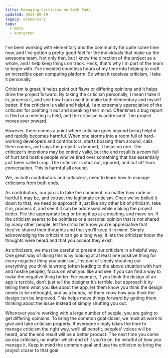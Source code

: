 ```yaml
---
title: Managing Criticism on Both Ends
updated: 2011-08-19
legacy: elementary
tags:
  - meta
  - evergreen
---
```


I've been working with elementary and the community for quite some time now, and I've gotten a pretty good feel for the individuals that make up the awesome team. Not only that, but I know the direction of the project as a whole, and I help keep things on track. Heck, that's why I'm part of the team to begin with. I've invested countless hours of my time into helping to craft an incredible open computing platform. So when it receives criticism, I take it personally.

Criticism is great; it helps point out flaws or differing opinions and it helps drive the project forward. By taking the criticism personally, I mean I take it in, process it, and see how I can use it to make both elementary and myself better. If the criticism is valid and helpful, I am extremely appreciative of the criticizer for pointing it out and speaking their mind. Oftentimes a bug report is filed or a meeting is held, and the criticism is addressed. The project moves ever onward.

However, there comes a point where criticism goes beyond being helpful and rapidly becomes harmful. When one storms into a room full of hard-working developers and contributors, starts bossing them around, calls them names, and says the project is doomed, it helps no one. The criticizer’s intentions may be entirely valid, but the end result is a room full of hurt and hostile people who’ve tired over something that has essentially just been called crap. The criticizer is shut out, ignored, and cut off from conversation. This is harmful all around.

We, as both contributors and criticizers, need to learn how to manage criticisms from both ends.

As contributors, our job is to take the comment, no matter how rude or hurtful it may be, and extract the legitimate criticism. Once we’ve boiled it down to that, we need to approach it just like any other bit of criticism; take it in, process it, and see if it can be addressed while making the project better. File the appropriate bug or bring it up at a meeting, and move on. If the criticism seems to be pointless or a personal opinion that is not shared by many other people, let the criticizer know you’re appreciative that they’ve shared their thoughts and that you’ll keep it in mind. Simply acknowledging the criticism can go a long way; it lets the criticizer know the thoughts were heard and that you accept they exist.

As criticizers, we must be careful to present our criticism in a helpful way. One great way of doing this is by looking at at least one positive thing for every negative thing you point out. Instead of simply shouting out everything you think is wrong (often leading to the above situation with hurt and hostile people), focus on what you like and see if you can find a way to make the negative thing better. For example, if you think the design of an app is terrible, don’t just tell the designer it’s terrible, but approach it by telling them what you like about the app, let them know you think the design needs to be rethought, and as a bonus, let them know how you think the design can be improved. This helps move things forward by getting them thinking about the issue instead of simply shutting you out.

Whenever you’re working with a large number of people, you are going to get differing opinions. To bring the common goal closer, we must all work to give and take criticism properly. If everyone simply takes the time to manage criticism the right way, we’ll all benefit, peoples’ voices will be heard, and the end result will be a better product. The next time you come across criticism, no matter which end of it you’re on, be mindful of how you manage it. Keep in mind the common goal and use the criticism to bring the project closer to that goal.

